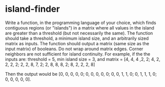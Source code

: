 # island-finder
Write a function, in the programming language of your choice, 
which finds contiguous regions (or "islands") in a matrix where 
all values in the island are greater than a threshold 
(but not necessarily the same). The function should take a threshold, 
a minimum island size, and an arbitrarily sized matrix as inputs. 
The function should output a matrix (same size as the input matrix) 
of booleans. Do not wrap around matrix edges. Corner neighbors are 
not sufficient for island continuity. For example, if the the inputs 
are: threshold = 5, min island size = 3, and 
matrix =
[4, 4, 4 ,2, 2;
 4, 2, 2, 2, 2;
 2, 2, 8, 7, 2;
 2, 8, 8, 8, 2;
 8, 2, 2, 2, 8]


Then the output would be
[0, 0, 0, 0, 0;
 0, 0, 0, 0, 0;
 0, 0, 1, 1, 0;
 0, 1, 1, 1, 0;
 0, 0, 0, 0, 0].
